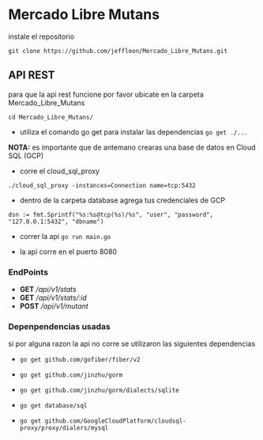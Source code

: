 # Mercado Libre Mutans

instale el repositorio

`git clone https://github.com/jeffleon/Mercado_Libre_Mutans.git`

## API REST
para que la api rest funcione por favor ubicate en la carpeta Mercado_Libre_Mutans

`cd Mercado_Libre_Mutans/`
* utiliza el comando go get para instalar las dependencias
  `go get ./...`
    
__NOTA:__ es importante que de antemano crearas una base de datos en Cloud SQL (GCP)
* corre el cloud_sql_proxy
  
`./cloud_sql_proxy -instances=Connection name=tcp:5432`
* dentro de la carpeta database agrega tus credenciales de GCP

`dsn := fmt.Sprintf("%s:%s@tcp(%s)/%s", "user", "password", "127.0.0.1:5432", "dbname")`
* correr la api
  `go run main.go`

* la api corre en el puerto 8080

### EndPoints

* __GET__  _/api/v1/stats_
* __GET__  _/api/v1/stats/:id_
* __POST__  _/api/v1/mutant_

### Depenpendencias usadas

si por alguna razon la api no corre se utilizaron las siguientes dependencias

* `go get github.com/gofiber/fiber/v2`

* `go get github.com/jinzhu/gorm`

* `go get github.com/jinzhu/gorm/dialects/sqlite`

* `go get database/sql`

* `go get github.com/GoogleCloudPlatform/cloudsql-proxy/proxy/dialers/mysql`
